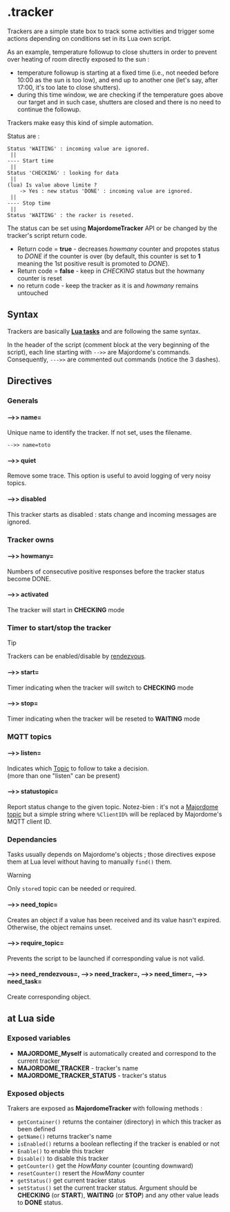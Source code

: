 # .tracker
Trackers are a simple state box to track some activities and trigger some actions depending on conditions set in its Lua own script.

As an example, temperature followup to close shutters in order to prevent over heating of room directly exposed to the sun :
- temperature followup is starting at a fixed time (i.e., not needed before 10:00 as the sun is too low), and end up to another one (let's say, after 17:00, it's too late to close shutters).
- during this time window, we are checking if the temperature goes above our target and in such case, shutters are closed and there is no need to continue the followup.

Trackers make easy this kind of simple automation.

Status are :

	Status 'WAITING' : incoming value are ignored.
	 ||
	---- Start time
	 ||
	Status 'CHECKING' : looking for data
	 ||
	(lua) Is value above limite ?
		-> Yes : new status 'DONE' : incoming value are ignored.
	 ||
	---- Stop time
	 ||
	Status 'WAITING' : the racker is reseted.

The status can be set using **MajordomeTracker** API or be changed by the tracker's script return code.
* Return code = **true** - decreases *howmany* counter and propotes status to *DONE* if the counter is over (by default, this counter is set to **1** meaning the 1st positive result is promoted to *DONE*).
* Return code = **false** - keep in *CHECKING* status but the howmany counter is reset
* no return code - keep the tracker as it is and *howmany* remains untouched

## Syntax

Trackers are basically **[Lua tasks](Task(lua).md)** and are following the same syntax.

In the header of the script (comment block at the very beginning of the script), each line starting with `-->>` are Majordome's commands.<br>
Consequently, `--->>` are commented out commands (notice the 3 dashes).

## Directives

### Generals

#### -->> name=
Unique name to identify the tracker. If not set, uses the filename.
```
-->> name=toto
```
#### -->> quiet
Remove some trace. This option is useful to avoid logging of very noisy topics.

#### -->> disabled
This tracker starts as disabled : stats change and incoming messages are ignored.

### Tracker owns

#### -->> howmany=
Numbers of consecutive positive responses before the tracker status become DONE.

#### -->> activated
The tracker will start in **CHECKING** mode

### Timer to start/stop the tracker

> [!TIP]
> Trackers can be enabled/disable by [rendezvous](rendezvous.md).

#### -->> start=
Timer indicating when the tracker will switch to **CHECKING** mode

#### -->> stop=
Timer indicating when the tracker will be reseted to **WAITING** mode

### MQTT topics

#### -->> listen=
Indicates which [Topic](topic.md) to follow to take a decision.<br>
(more than one "listen" can be present)

#### -->> statustopic=
Report status change to the given topic.
Notez-bien : it's not a [Majordome topic](topic.md) but a simple string where `%ClientID%` will be replaced by Majordome's MQTT client ID.

### Dependancies
Tasks usually depends on Majordome's objects ; those directives expose them at Lua level without having to manually `find()` them.

> [!WARNING]
> Only `store`d topic can be  needed or required.

#### -->> need_topic=
Creates an object if a value has been received and its value hasn't expired. Otherwise, the object remains unset.

#### -->> require_topic=
Prevents the script to be launched if corresponding value is not valid.<br>

#### -->> need_rendezvous=, -->> need_tracker=, -->> need_timer=, -->> need_task=
Create corresponding object.

## at Lua side
### Exposed variables
- **MAJORDOME_Myself** is automatically created and correspond to the current tracker
- **MAJORDOME_TRACKER** - tracker's name
- **MAJORDOME_TRACKER_STATUS** - tracker's status

### Exposed objects
Trakers are exposed as **MajordomeTracker** with following methods :
- `getContainer()` returns the container (directory) in which this tracker as been defined
- `getName()` returns tracker's name
- `isEnabled()` returns a boolean reflecting if the tracker is enabled or not
- `Enable()` to enable this tracker
- `Disable()` to disable this tracker 
- `getCounter()` get the *HowMany* counter (counting downward)
- `resetCounter()` resert the *HowMany* counter
- `getStatus()` get current tracker status
- `setStatus()` set the current tracker status. Argument should be **CHECKING** (or **START**), **WAITING** (or **STOP**) and any other value leads to **DONE** status.
